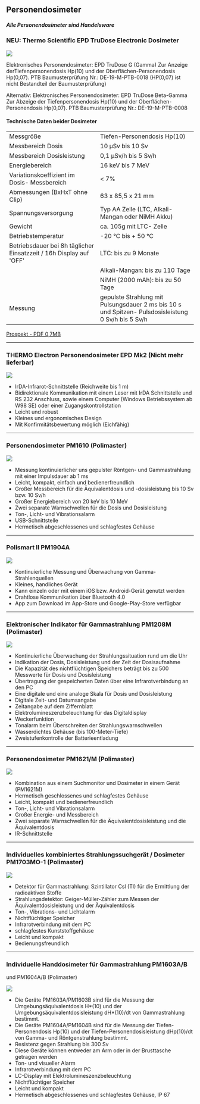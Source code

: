 Personendosimeter
-----------------
##### Alle Personendosimeter sind Handelsware

### NEU:  Thermo Scientific EPD TruDose  Electronic Dosimeter

![](../media/img/epd_trudose.jpg)

Elektronisches Personendosimeter: EPD TruDose G (Gamma)
Zur Anzeige derTiefenpersonendosis Hp(10) und der Oberflächen-Personendosis Hp(0,07).
PTB Baumusterprüfung Nr.: DE-19-M-PTB-0018 (HP(0,07) ist nicht Bestandteil der Baumusterprüfung)


Alternativ:
Elektronisches Personendosimeter: EPD TruDose Beta-Gamma
Zur Abzeige der Tiefenpersonendosis Hp(10) und der Oberflächen-Personendosis Hp(0,07).
PTB Baumusterprüfung Nr.: DE-19-M-PTB-0008

#### Technische Daten beider Dosimeter

|          									|        											|
|-------------------------------------------|---------------------------------------------------|
|Messgröße 									|Tiefen-Personendosis Hp(10)						|
|Messbereich Dosis 							|10 µSv bis 10 Sv									|
|Messbereich Dosisleistung 					|0,1 µSv/h bis 5 Sv/h								|
|Energiebereich								| 16 keV bis 7 MeV									|
|Variationskoeffizient im Dosis- Messbereich|< 7%												|
|Abmessungen (BxHxT ohne Clip)				|63 x 85,5 x 21 mm									|
|Spannungsversorgung						|Typ AA Zelle (LTC, Alkali-Mangan oder NiMH Akku)	|
|Gewicht									|ca. 105g mit LTC- Zelle							|
|Betriebstemperatur							| -20 °C   bis  + 50 °C								|
|Betriebsdauer bei 8h täglicher Einsatzzeit / 16h Display auf 'OFF'|LTC: bis zu 9 Monate		|
|											|Alkali-Mangan: bis zu 110 Tage						|
|											|NiMH (2000 mAh): bis zu 50 Tage					|
|Messung									|gepulste Strahlung mit Pulsungsdauer 2 ms bis 10 s und Spitzen- Pulsdosisleistung 0 Sv/h  bis  5 Sv/h|

[Prospekt - PDF 0,7MB](../media/pdf/epd_trudose_brochure.pdf)

---

### THERMO Electron Personendosimeter EPD Mk2 (Nicht mehr lieferbar)

![](../media/img/epd_mk2.jpg)

*   IrDA-Infrarot-Schnittstelle (Reichweite bis 1 m)
*   Bidirektionale Kommunikation mit einem Leser mit IrDA Schnittstelle und RS 232 Anschluss, sowie einem Computer (Windows Betriebssystem ab W98 SE) oder einer Zugangskontrollstation
*   Leicht und robust
*   Kleines und ergonomisches Design
*   Mit Konfirmitätsbewertung möglich (Eichfähig)

---

### Personendosimeter PM1610 (Polimaster)

![](../media/img/pm1610.jpg)

*   Messung kontinuierlicher uns gepulster Röntgen- und Gammastrahlung mit einer Impulsdauer ab 1 ms
*   Leicht, kompakt, einfach und bedienerfreundlich
*   Großer Messbereich für die Äquivalentdosis und -dosisleistung bis 10 Sv bzw. 10 Sv/h
*   Großer Energiebereich von 20 keV bis 10 MeV
*   Zwei separate Warnschwellen für die Dosis und Dosisleistung
*   Ton-, Licht- und Vibrationsalarm
*   USB-Schnittstelle
*   Hermetisch abgeschlossenes und schlagfestes Gehäuse

---

### Polismart II PM1904A

![](../media/img/polismart2.jpg)

*   Kontinuierliche Messung und Überwachung von Gamma-Strahlenquellen
*   Kleines, handliches Gerät
*   Kann einzeln oder mit einem iOS bzw. Android-Gerät genutzt werden
*   Drahtlose Kommunikation über Bluetooth 4.0
*   App zum Download im App-Store und Google-Play-Store verfügbar

---

### Elektronischer Indikator für Gammastrahlung PM1208M (Polimaster)

![](../media/img/pm1208m.jpg)

*   Kontinuierliche Überwachung der Strahlungssituation rund um die Uhr
*   Indikation der Dosis, Dosisleistung und der Zeit der Dosisaufnahme
*   Die Kapazität des nichtflüchtigen Speichers beträgt bis zu 500 Messwerte für Dosis und Dosisleistung
*   Übertragung der gespeicherten Daten über eine Infrarotverbindung an den PC
*   Eine digitale und eine analoge Skala für Dosis und Dosisleistung
*   Digitale Zeit- und Datumsangabe
*   Zeitangabe auf dem Ziffernblatt
*   Elektrolumineszenzbeleuchtung für das Digitaldisplay
*   Weckerfunktion
*   Tonalarm beim Überschreiten der Strahlungswarnschwellen
*   Wasserdichtes Gehäuse (bis 100-Meter-Tiefe)
*   Zweistufenkontrolle der Batterieentladung

---

### Personendosimeter PM1621/M (Polimaster)

![](../media/img/pm1621.jpg)

*   Kombination aus einem Suchmonitor und Dosimeter in einem Gerät (PM1621M)
*   Hermetisch geschlossenes und schlagfestes Gehäuse
*   Leicht, kompakt und bedienerfreundlich
*   Ton-, Licht- und Vibrationsalarm
*   Großer Energie- und Messbereich
*   Zwei separate Warnschwellen für die Äquivalentdosisleistung und die Äquivalentdosis
*   IR-Schnittstelle

---

### Individuelles kombiniertes Strahlungssuchgerät / Dosimeter PM1703MO-1 (Polimaster)

![](../media/img/pm1703mo-1.jpg)

*   Detektor für Gammastrahlung: Szintillator Csl (Tl) für die Ermittlung der radioaktiven Stoffe
*   Strahlungsdetektor: Geiger-Müller-Zähler zum Messen der Äquivalentdosisleistung und der Äquivalentdosis
*   Ton-, Vibrations- und Lichtalarm
*   Nichtflüchtiger Speicher
*   Infrarotverbindung mit dem PC
*   schlagfestes Kunststoffgehäuse
*   Leicht und kompakt
*   Bedienungsfreundlich

---

### Individuelle Handdosimeter für Gammastrahlung PM1603A/B  
und PM1604A/B (Polimaster)

![](../media/img/pm16034.jpg)

*   Die Geräte PM1603A/PM1603B sind für die Messung der Umgebungsäquivalentdosis H*(10) und der Umgebungsäquivalentdosisleistung dH*(10)/dt von Gammastrahlung bestimmt.
*   Die Geräte PM1604A/PM1604B sind für die Messung der Tiefen-Personendosis Hp(10) und der Tiefen-Personendosisleistung dHp(10)/dt von Gamma- und Röntgenstrahlung bestimmt.
*   Resistenz gegen Strahlung bis 300 Sv
*   Diese Geräte können entweder am Arm oder in der Brusttasche getragen werden
*   Ton- und visueller Alarm
*   Infrarotverbindung mit dem PC
*   LC-Display mit Elektrolumineszenzbeleuchtung
*   Nichtflüchtiger Speicher
*   Leicht und kompakt
*   Hermetisch abgeschlossenes und schlagfestes Gehäuse, IP 67